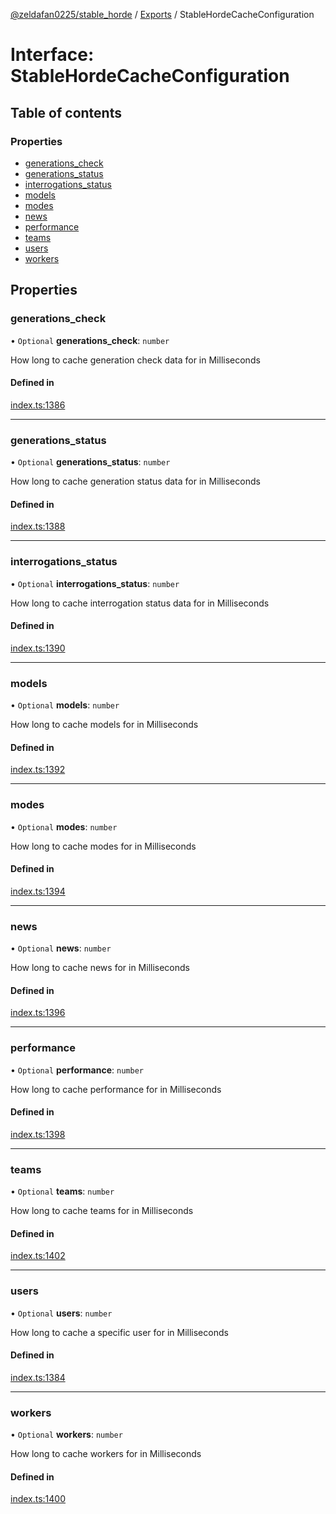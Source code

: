 [@zeldafan0225/stable_horde](../README.md) / [Exports](../modules.md) / StableHordeCacheConfiguration

# Interface: StableHordeCacheConfiguration

## Table of contents

### Properties

- [generations\_check](StableHordeCacheConfiguration.md#generations_check)
- [generations\_status](StableHordeCacheConfiguration.md#generations_status)
- [interrogations\_status](StableHordeCacheConfiguration.md#interrogations_status)
- [models](StableHordeCacheConfiguration.md#models)
- [modes](StableHordeCacheConfiguration.md#modes)
- [news](StableHordeCacheConfiguration.md#news)
- [performance](StableHordeCacheConfiguration.md#performance)
- [teams](StableHordeCacheConfiguration.md#teams)
- [users](StableHordeCacheConfiguration.md#users)
- [workers](StableHordeCacheConfiguration.md#workers)

## Properties

### generations\_check

• `Optional` **generations\_check**: `number`

How long to cache generation check data for in Milliseconds

#### Defined in

[index.ts:1386](https://github.com/ZeldaFan0225/stable_horde/blob/bf3b9d2/index.ts#L1386)

___

### generations\_status

• `Optional` **generations\_status**: `number`

How long to cache generation status data for in Milliseconds

#### Defined in

[index.ts:1388](https://github.com/ZeldaFan0225/stable_horde/blob/bf3b9d2/index.ts#L1388)

___

### interrogations\_status

• `Optional` **interrogations\_status**: `number`

How long to cache interrogation status data for in Milliseconds

#### Defined in

[index.ts:1390](https://github.com/ZeldaFan0225/stable_horde/blob/bf3b9d2/index.ts#L1390)

___

### models

• `Optional` **models**: `number`

How long to cache models for in Milliseconds

#### Defined in

[index.ts:1392](https://github.com/ZeldaFan0225/stable_horde/blob/bf3b9d2/index.ts#L1392)

___

### modes

• `Optional` **modes**: `number`

How long to cache modes for in Milliseconds

#### Defined in

[index.ts:1394](https://github.com/ZeldaFan0225/stable_horde/blob/bf3b9d2/index.ts#L1394)

___

### news

• `Optional` **news**: `number`

How long to cache news for in Milliseconds

#### Defined in

[index.ts:1396](https://github.com/ZeldaFan0225/stable_horde/blob/bf3b9d2/index.ts#L1396)

___

### performance

• `Optional` **performance**: `number`

How long to cache performance for in Milliseconds

#### Defined in

[index.ts:1398](https://github.com/ZeldaFan0225/stable_horde/blob/bf3b9d2/index.ts#L1398)

___

### teams

• `Optional` **teams**: `number`

How long to cache teams for in Milliseconds

#### Defined in

[index.ts:1402](https://github.com/ZeldaFan0225/stable_horde/blob/bf3b9d2/index.ts#L1402)

___

### users

• `Optional` **users**: `number`

How long to cache a specific user for in Milliseconds

#### Defined in

[index.ts:1384](https://github.com/ZeldaFan0225/stable_horde/blob/bf3b9d2/index.ts#L1384)

___

### workers

• `Optional` **workers**: `number`

How long to cache workers for in Milliseconds

#### Defined in

[index.ts:1400](https://github.com/ZeldaFan0225/stable_horde/blob/bf3b9d2/index.ts#L1400)
